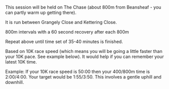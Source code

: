 This session will be held on <a routerLink="/find-us/other-locations">The Chase</a> (about 800m from Beansheaf - you can partly warm up getting there).
   
It is run between Grangely Close and Kettering Close.
     
800m intervals with a 60 second recovery after each 800m
     
Repeat above until time set of 35-40 minutes is finished.
    
Based on 10K race speed (which means you will be going a little faster than your 10K pace. See example below). It would help if you can remember your latest 10K time.
   
Example: If your 10K race speed is 50:00 then your 400/800m time is 2:00/4:00. Your target would be 1:55/3:50. This involves a gentle uphill and downhill.
